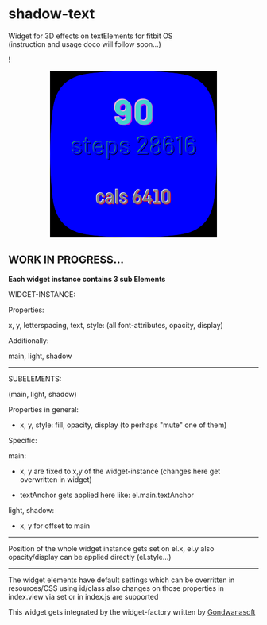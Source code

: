 

# shadow-text
Widget for 3D effects on textElements for fitbit OS\
(instruction and usage doco will follow soon...)

!<div align="center">![image](screenshot.png)</div>

## WORK IN PROGRESS...


**Each widget instance contains 3 sub Elements**

WIDGET-INSTANCE:

Properties:

x, y, letterspacing, text,
style: 
(all font-attributes, opacity, display)

Additionally: 

main, light, shadow
___
SUBELEMENTS:

(main, light, shadow)


Properties in general: 
* x, y, style: fill, opacity, display (to perhaps "mute" one of them)

Specific:

main: 
* x, y are fixed to x,y of the widget-instance (changes here get overwritten in widget)

* textAnchor gets applied here like: el.main.textAnchor

light, shadow:  
* x, y for offset to main
---
Position of the whole widget instance gets set on el.x, el.y
also opacity/display can be applied directly (el.style...)

---
The widget elements have default settings which can be overritten in resources/CSS using id/class
also changes on those properties in index.view via set or in index.js are supported                          







This widget gets integrated by the widget-factory written by [Gondwanasoft](https://github.com/gondwanasoft/fitbit-simple-widget)


